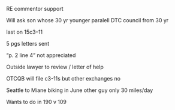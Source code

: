 RE commentor support



Will ask son whose 30 yr younger
paralell
DTC council from 30 yr

last on 15c3–11

5 pgs letters sent

“p. 2 line 4” not appreciated


Outside lawyer to review / letter of help

OTCQB will file c3-11s but other exchanges no

Seattle to Miane biking in June
other guy only 30 miles/day

Wants to do in 190 v 109